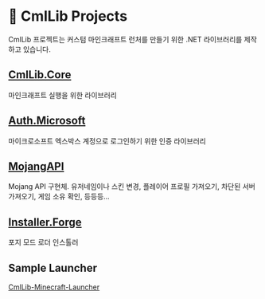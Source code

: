 # 🧊 CmlLib Projects

CmlLib 프로젝트는 커스텀 마인크래프트 런처를 만들기 위한 .NET 라이브러리를 제작하고 있습니다.

## [CmlLib.Core](cmllib.core/)

마인크래프트 실행을 위한 라이브러리

## [Auth.Microsoft](auth.microsoft/)

마이크로소프트 엑스박스 계정으로 로그인하기 위한 인증 라이브러리

## [MojangAPI](mojangapi/home.md)

Mojang API 구현체. 유저네임이나 스킨 변경, 플레이어 프로필 가져오기, 차단된 서버 가져오기, 게임 소유 확인, 등등등...

## [Installer.Forge](installer.forge/home.md)

포지 모드 로더 인스톨러

## Sample Launcher

[CmlLib-Minecraft-Launcher](https://github.com/CmlLib/CmlLib-Minecraft-Launcher)
